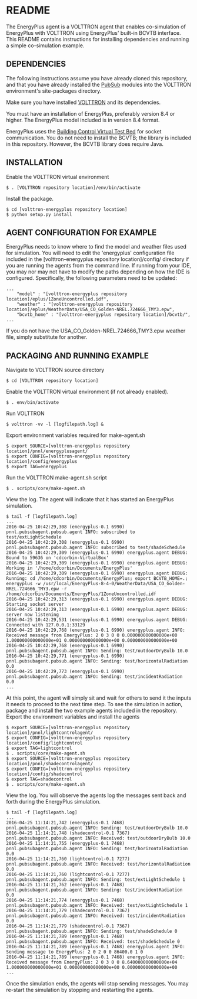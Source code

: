 # README #

The EnergyPlus agent is a VOLTTRON agent that enables co-simulation of EnergyPlus with VOLTTRON using EnergyPlus' built-in BCVTB interface. This README contains instructions for installing dependencies and running a simple co-simulation example.

## DEPENDENCIES ##

The following instructions assume you have already cloned this repository, and that you have already installed the [PubSub](https://github.com/VOLTTRON/volttron-pubsub) modules into the VOLTTRON environment's site-packages directory.

Make sure you have installed [VOLTTRON](https://github.com/VOLTTRON/volttron) and its dependencies.

You must have an installation of EnergyPlus, preferably version 8.4 or higher. The EnergyPlus model included is in version 8.4 format. 

EnergyPlus uses the [Building Control Virtual Test Bed](https://simulationresearch.lbl.gov/bcvtb) for socket communication. You do not need to install the BCVTB; the library is included in this repository. However, the BCVTB library does require Java.

## INSTALLATION ##

Enable the VOLTTRON virtual environment
~~~
$ . [VOLTTRON repository location]/env/bin/activate
~~~
Install the package.
~~~
$ cd [volttron-energyplus repository location]
$ python setup.py install
~~~

## AGENT CONFIGURATION FOR EXAMPLE ##

EnergyPlus needs to know where to find the model and weather files used for simulation. You will need to edit the 'energyplus' configuration file included in the [volttron-energyplus repository location]/config/ directory if you are running the agents from the command line. If running from your IDE, you may nor may not have to modify the paths depending on how the IDE is configured. Specifically, the following parameters need to be updated:
~~~
...
	"model" : "[volttron-energyplus repository location]/eplus/1ZoneUncontrolled.idf",
	"weather" : "[volttron-energyplus repository location]/eplus/WeatherData/USA_CO_Golden-NREL.724666_TMY3.epw",
	"bcvtb_home" : "[volttron-energyplus repository location]/bcvtb/",
...
~~~
If you do not have the USA_CO_Golden-NREL.724666_TMY3.epw weather file, simply substitute for another.

## PACKAGING AND RUNNING EXAMPLE ##

Navigate to VOLTTRON source directory
~~~
$ cd [VOLTTRON repository location]
~~~
Enable the VOLTTRON virtual environment (if not already enabled).
~~~
$ . env/bin/activate
~~~
Run VOLTTRON
~~~
$ volttron -vv -l [logfilepath.log] &
~~~
Export environment variables required for make-agent.sh
~~~
$ export SOURCE=[volttron-energyplus repository location]/pnnl/energyplusagent/
$ export CONFIG=[volttron-energyplus repository location]/config/energyplus
$ export TAG=energyplus
~~~
Run the VOLTTRON make-agent.sh script
~~~
$ . scripts/core/make-agent.sh
~~~
View the log. The agent will indicate that it has started an EnergyPlus simulation.
~~~
$ tail -f [logfilepath.log]
...
2016-04-25 10:42:29,308 (energyplus-0.1 6990) pnnl.pubsubagent.pubsub.agent INFO: subscribed to test/extLightSchedule
2016-04-25 10:42:29,308 (energyplus-0.1 6990) pnnl.pubsubagent.pubsub.agent INFO: subscribed to test/shadeSchedule
2016-04-25 10:42:29,309 (energyplus-0.1 6990) energyplus.agent DEBUG: Bound to 59636 on 'cdcorbin-VirtualBox'
2016-04-25 10:42:29,309 (energyplus-0.1 6990) energyplus.agent DEBUG: Working in '/home/cdcorbin/Documents/EnergyPlus'
2016-04-25 10:42:29,309 (energyplus-0.1 6990) energyplus.agent DEBUG: Running: cd /home/cdcorbin/Documents/EnergyPlus; export BCVTB_HOME=.; energyplus -w /usr/local/EnergyPlus-8-4-0/WeatherData/USA_CO_Golden-NREL.724666_TMY3.epw -r /home/cdcorbin/Documents/EnergyPlus/1ZoneUncontrolled.idf
2016-04-25 10:42:29,313 (energyplus-0.1 6990) energyplus.agent DEBUG: Starting socket server
2016-04-25 10:42:29,313 (energyplus-0.1 6990) energyplus.agent DEBUG: server now listening
2016-04-25 10:42:29,531 (energyplus-0.1 6990) energyplus.agent DEBUG: Connected with 127.0.0.1:33129
2016-04-25 10:42:29,768 (energyplus-0.1 6990) energyplus.agent INFO: Received message from EnergyPlus: 2 0 3 0 0 0.000000000000000e+00 1.000000000000000e+01 0.000000000000000e+00 0.000000000000000e+00
2016-04-25 10:42:29,768 (energyplus-0.1 6990) pnnl.pubsubagent.pubsub.agent INFO: Sending: test/outdoorDryBulb 10.0
2016-04-25 10:42:29,771 (energyplus-0.1 6990) pnnl.pubsubagent.pubsub.agent INFO: Sending: test/horizontalRadiation 0.0
2016-04-25 10:42:29,773 (energyplus-0.1 6990) pnnl.pubsubagent.pubsub.agent INFO: Sending: test/incidentRadiation 0.0
...
~~~

At this point, the agent will simply sit and wait for others to send it the inputs it needs to proceed to the next time step. To see the simulation in action, package and install the two example agents included in the repository.
Export the environment variables and install the agents
~~~
$ export SOURCE=[volttron-energyplus repository location]/pnnl/lightcontrolagent/
$ export CONFIG=[volttron-energyplus repository location]/config/lightcontrol
$ export TAG=lightcontrol
$ . scripts/core/make-agent.sh
$ export SOURCE=[volttron-energyplus repository location]/pnnl/shadecontrolagent/
$ export CONFIG=[volttron-energyplus repository location]/config/shadecontrol
$ export TAG=shadecontrol
$ . scripts/core/make-agent.sh
~~~
View the log. You will observe the agents log the messages sent back and forth during the EnergyPlus simulation.
~~~
$ tail -f [logfilepath.log]
...
2016-04-25 11:14:21,742 (energyplus-0.1 7468) pnnl.pubsubagent.pubsub.agent INFO: Sending: test/outdoorDryBulb 10.0
2016-04-25 11:14:21,748 (shadecontrol-0.1 7367) pnnl.pubsubagent.pubsub.agent INFO: Received: test/outdoorDryBulb 10.0
2016-04-25 11:14:21,755 (energyplus-0.1 7468) pnnl.pubsubagent.pubsub.agent INFO: Sending: test/horizontalRadiation 0.0
2016-04-25 11:14:21,760 (lightcontrol-0.1 7277) pnnl.pubsubagent.pubsub.agent INFO: Received: test/horizontalRadiation 0.0
2016-04-25 11:14:21,760 (lightcontrol-0.1 7277) pnnl.pubsubagent.pubsub.agent INFO: Sending: test/extLightSchedule 1
2016-04-25 11:14:21,762 (energyplus-0.1 7468) pnnl.pubsubagent.pubsub.agent INFO: Sending: test/incidentRadiation 0.0
2016-04-25 11:14:21,774 (energyplus-0.1 7468) pnnl.pubsubagent.pubsub.agent INFO: Received: test/extLightSchedule 1
2016-04-25 11:14:21,779 (shadecontrol-0.1 7367) pnnl.pubsubagent.pubsub.agent INFO: Received: test/incidentRadiation 0.0
2016-04-25 11:14:21,779 (shadecontrol-0.1 7367) pnnl.pubsubagent.pubsub.agent INFO: Sending: test/shadeSchedule 0
2016-04-25 11:14:21,789 (energyplus-0.1 7468) pnnl.pubsubagent.pubsub.agent INFO: Received: test/shadeSchedule 0
2016-04-25 11:14:21,789 (energyplus-0.1 7468) energyplus.agent INFO: Sending message to EnergyPlus: 2 0 2 0 0 86400.0 1 0
2016-04-25 11:14:21,789 (energyplus-0.1 7468) energyplus.agent INFO: Received message from EnergyPlus: 2 0 3 0 0 8.640000000000000e+04 1.000000000000000e+01 0.000000000000000e+00 0.000000000000000e+00
...
~~~

Once the simulation ends, the agents will stop sending messages. You may re-start the simulation by stopping and restarting the agents.